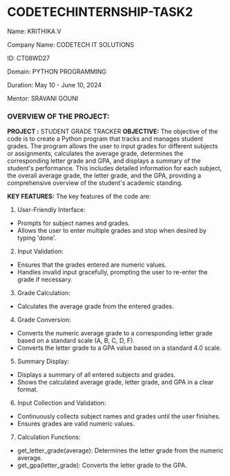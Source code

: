 # CODETECHINTERNSHIP-TASK2
Name: KRITHIKA.V

Company Name: CODETECH IT SOLUTIONS

ID: CT08WD27

Domain: PYTHON PROGRAMMING

Duration: May 10 - June 10, 2024

Mentor: SRAVANI GOUNI

### **OVERVIEW OF THE PROJECT:**

**PROJECT :** STUDENT GRADE TRACKER
**OBJECTIVE:**
The objective of the code is to create a Python program that tracks and manages student grades. The program allows the user to input grades for different subjects or assignments, calculates the average grade, determines the corresponding letter grade and GPA, and displays a summary of the student's performance. This includes detailed information for each subject, the overall average grade, the letter grade, and the GPA, providing a comprehensive overview of the student's academic standing.

**KEY FEATURES:**
The key features of the code are:

1) User-Friendly Interface:

- Prompts for subject names and grades.
- Allows the user to enter multiple grades and stop when desired by typing 'done'.

2) Input Validation:

- Ensures that the grades entered are numeric values.
- Handles invalid input gracefully, prompting the user to re-enter the grade if necessary.

3) Grade Calculation:

- Calculates the average grade from the entered grades.

4) Grade Conversion:

- Converts the numeric average grade to a corresponding letter grade based on a standard scale (A, B, C, D, F).
- Converts the letter grade to a GPA value based on a standard 4.0 scale.

5) Summary Display:

- Displays a summary of all entered subjects and grades.
- Shows the calculated average grade, letter grade, and GPA in a clear format.

6) Input Collection and Validation:

- Continuously collects subject names and grades until the user finishes.
- Ensures grades are valid numeric values.

7) Calculation Functions:

- get_letter_grade(average): Determines the letter grade from the numeric average.
- get_gpa(letter_grade): Converts the letter grade to the GPA.
